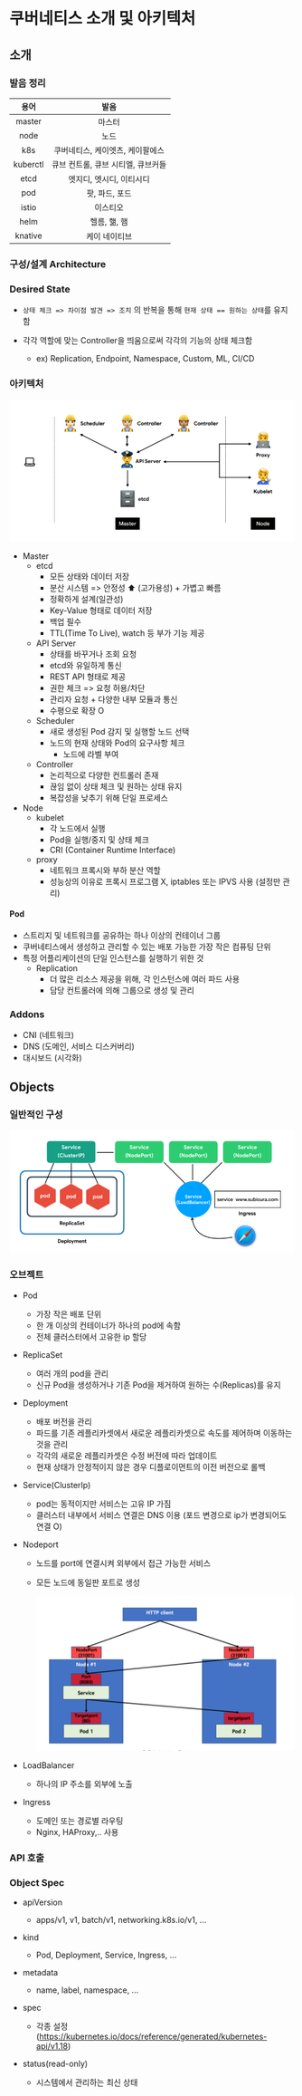 # 쿠버네티스 소개 및 아키텍처



## 소개



### 발음 정리

|   용어   |                발음                |
| :------: | :--------------------------------: |
|  master  |               마스터               |
|   node   |                노드                |
|   k8s    |  쿠버네티스, 케이엣츠, 케이팔에스  |
| kuberctl | 큐브 컨트롤, 큐브 시티엘, 큐브커들 |
|   etcd   |      엣지디, 엣시디, 이티시디      |
|   pod    |           팟, 파드, 포드           |
|  istio   |              이스티오              |
|   helm   |            헬름, 핾, 햄            |
| knative  |           케이 네이티브            |



### 구성/설계 Architecture



### Desired State

- `상태 체크 => 차이점 발견 => 조치` 의 반복을 통해 `현재 상태 == 원하는 상태`를 유지함

- 각각 역할에 맞는 Controller을 띄움으로써 각각의 기능의 상태 체크함

  - ex) Replication, Endpoint, Namespace, Custom, ML, CI/CD

  

### 아키텍처

![image-20220510220122234](02.아키텍처.assets/image-20220510220122234.png)

- Master
  - etcd
    - 모든 상태와 데이터 저장
    - 분산 시스템 => 안정성 :arrow_up: (고가용성) + 가볍고 빠름
    - 정확하게 설계(일관성)
    - Key-Value 형태로 데이터 저장
    - 백업 필수
    - TTL(Time To Live), watch 등 부가 기능 제공
  - API Server
    - 상태를 바꾸거나 조회 요청
    - etcd와 유일하게 통신
    - REST API 형태로 제공
    - 권한 체크 => 요청 허용/차단
    - 관리자 요청 + 다양한 내부 모듈과 통신
    - 수평으로 확장 O
  - Scheduler
    - 새로 생성된 Pod 감지 및 실행할 노드 선택
    - 노드의 현재 상태와 Pod의 요구사항 체크
      - 노드에 라벨 부여 
  - Controller
    - 논리적으로 다양한 컨트롤러 존재
    - 끊임 없이 상태 체크 및 원하는 상태 유지
    - 복잡성을 낮추기 위해 단일 프로세스
- Node
  - kubelet
    - 각 노드에서 실행
    - Pod을 실행/중지 및 상태 체크
    - CRI (Container Runtime Interface)
  - proxy
    - 네트워크 프록시와 부하 분산 역할
    - 성능상의 이유로 프록시 프로그램 X, iptables 또는 IPVS 사용 (설정만 관리)

#### Pod

- 스트리지 및 네트워크를 공유하는 하나 이상의 컨테이너 그룹
- 쿠버네티스에서 생성하고 관리할 수 있는 배포 가능한 가장 작은 컴퓨팅 단위
- 특정 어플리케이션의 단일 인스턴스를 실행하기 위한 것
  - Replication
    - 더 많은 리소스 제공을 위해, 각 인스턴스에 여러 파드 사용
    - 담당 컨트롤러에 의해 그룹으로 생성 및 관리

### Addons

- CNI (네트워크)
- DNS (도메인, 서비스 디스커버리)
- 대시보드 (시각화)



## Objects



### 일반적인 구성

![image-20220510223525264](02.아키텍처.assets/image-20220510223525264.png)



### 오브젝트

- Pod
  - 가장 작은 배포 단위
  - 한 개 이상의 컨테이너가 하나의 pod에 속함
  - 전체 클러스터에서 고유한 ip 할당

- ReplicaSet

  - 여러 개의 pod을 관리
  - 신규 Pod을 생성하거나 기존 Pod을 제거하여 원하는 수(Replicas)를 유지

- Deployment

  - 배포 버전을 관리
  - 파드를 기존 레플리카셋에서 새로운 레플리카셋으로 속도를 제어하며 이동하는 것을 관리
  - 각각의 새로운 레플리카셋은 수정 버전에 따라 업데이트
  - 현재 상태가 안정적이지 않은 경우 디플로이먼트의 이전 버전으로 롤백

- Service(ClusterIp)

  - pod는 동적이지만 서비스는 고유 IP 가짐
  - 클러스터 내부에서 서비스 연결은 DNS 이용 (포드 변경으로 ip가 변경되어도 연결 O)

- Nodeport

  - 노드를 port에 연결시켜 외부에서 접근 가능한 서비스

  - 모든 노드에 동일판 포트로 생성

    ![image-20220510230030493](02.아키텍처.assets/image-20220510230030493.png)

- LoadBalancer
  - 하나의 IP 주소를 외부에 노출
- Ingress
  - 도메인 또는 경로별 라우팅
  - Nginx, HAProxy,.. 사용



### API 호출



### Object Spec 

- apiVersion 
  -  apps/v1, v1, batch/v1, networking.k8s.io/v1, ... 

- kind 
  - Pod, Deployment, Service, Ingress, ... 
- metadata 
  - name, label, namespace, ... 
- spec 
  -  각종 설정 (https://kubernetes.io/docs/reference/generated/kubernetes-api/v1.18) 
- status(read-only) 
  - 시스템에서 관리하는 최신 상태

